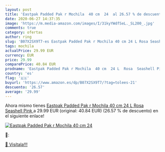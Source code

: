 ```yaml
---
layout: post
title: 'Eastpak Padded Pak r Mochila  40 cm  24  al 26.57 % de descuento'
date: 2020-06-27 14:37:35
image: 'https://m.media-amazon.com/images/I/31kyYWdfSeL._SL200_.jpg'
comments: true
category: ofertas
author: ring
slug: 'B07X2SX9T7-es Eastpak Padded Pak r Mochila 40 cm 24 L Rosa Seashell Pink'
tags: mochila
actualPrice: 29.99 EUR
currency: EUR
price: 29.99
comparePrice: 40.84 EUR
prodname: 'Eastpak Padded Pak r Mochila  40 cm  24 L  Rosa  Seashell Pink '
country: 'es'
flag: '🇪🇸'
buyurl: 'https://www.amazon.es/dp/B07X2SX9T7/?tag=tolees-21'
descuento: '26.57'
average: '29.99'
---
```


Ahora mismo tienes [Eastpak Padded Pak r Mochila  40 cm  24 L  Rosa  Seashell Pink ](https://www.amazon.es/dp/B07X2SX9T7/?tag=tolees-21) a 29.99 EUR (original: 40.84 EUR) (26.57 %  de descuento) en el siguiente enlace!

[![Eastpak Padded Pak r Mochila  40 cm  24 ](https://m.media-amazon.com/images/I/31kyYWdfSeL._SL200_.jpg)](https://www.amazon.es/dp/B07X2SX9T7/?tag=tolees-21)

🔎:


[🛒 Visítala!!!](https://www.amazon.es/dp/B07X2SX9T7/?tag=tolees-21)
